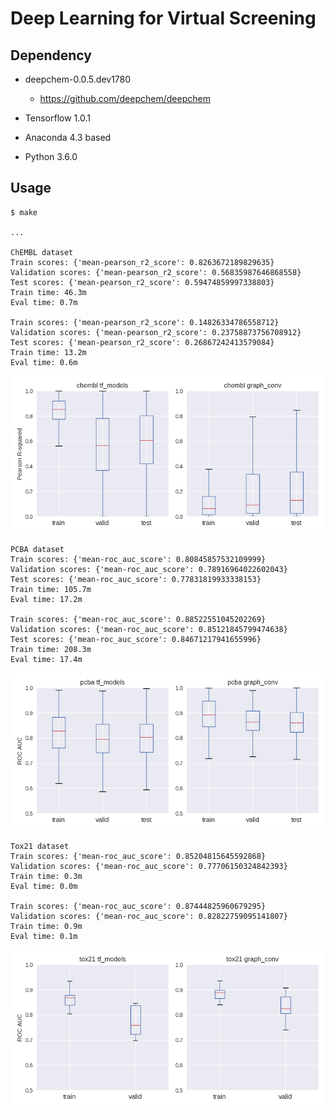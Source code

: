Deep Learning for Virtual Screening
===================================

Dependency
----------

- deepchem-0.0.5.dev1780
    * https://github.com/deepchem/deepchem

- Tensorflow 1.0.1

- Anaconda 4.3 based

- Python 3.6.0

Usage
-----

    $ make
    
    ...
     
    ChEMBL dataset
    Train scores: {'mean-pearson_r2_score': 0.8263672189829635}
    Validation scores: {'mean-pearson_r2_score': 0.56835987646868558}
    Test scores: {'mean-pearson_r2_score': 0.59474859997338803}
    Train time: 46.3m
    Eval time: 0.7m

    Train scores: {'mean-pearson_r2_score': 0.14826334786558712}
    Validation scores: {'mean-pearson_r2_score': 0.23758873756708912}
    Test scores: {'mean-pearson_r2_score': 0.26867242413579084}
    Train time: 13.2m
    Eval time: 0.6m

![chembl plot](https://raw.githubusercontent.com/ktaneishi/dlvs/master/log/chembl.png)
    
    PCBA dataset
    Train scores: {'mean-roc_auc_score': 0.80845857532109999}
    Validation scores: {'mean-roc_auc_score': 0.78916964022602043}
    Test scores: {'mean-roc_auc_score': 0.77831819933338153}
    Train time: 105.7m
    Eval time: 17.2m

    Train scores: {'mean-roc_auc_score': 0.88522551045202269}
    Validation scores: {'mean-roc_auc_score': 0.85121845799474638}
    Test scores: {'mean-roc_auc_score': 0.84671217941655996}
    Train time: 208.3m
    Eval time: 17.4m

![pcba plot](https://raw.githubusercontent.com/ktaneishi/dlvs/master/log/pcba.png)

    Tox21 dataset
    Train scores: {'mean-roc_auc_score': 0.85204815645592868}
    Validation scores: {'mean-roc_auc_score': 0.77706150324842393}
    Train time: 0.3m
    Eval time: 0.0m

    Train scores: {'mean-roc_auc_score': 0.87444825960679295}
    Validation scores: {'mean-roc_auc_score': 0.82822759095141807}
    Train time: 0.9m
    Eval time: 0.1m

![tox21 plot](https://raw.githubusercontent.com/ktaneishi/dlvs/master/log/tox21.png)
